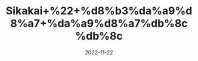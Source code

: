 ---
title: 'Sikakai+%22+%d8%b3%da%a9%d8%a7+%da%a9%d8%a7%db%8c%db%8c'
date: '2022-11-22' 
metatag: '' 
inventory: '0' 
draft: false 
# meta description 
shortDescripton: 'Acacia+Concinna+%22It+imparts+Shine+and+Softness+To+Hair+and+removes+Hair+Lice+and+Dandruff.'
description: 'Herbs+%d8%ac%da%91%db%8c+%d8%a8%d9%88%d9%b9%db%8c'
longdescription: ''
tags: ''
brand: ''
subCategory: ''
unit: '50 gm-Pk'
sellCount: '0'
featured: True
# product Price
price: '50.0'
# Product Short Description
shortDescription: 'Acacia+Concinna+%22It+imparts+Shine+and+Softness+To+Hair+and+removes+Hair+Lice+and+Dandruff.'
productID: 'CE3F1A52-0E27-ED11-9968-005056B3A416'
type: 'products'
category: 'Herbs+%d8%ac%da%91%db%8c+%d8%a8%d9%88%d9%b9%db%8c' 
thumnailproduct: 'https://eraconnect.blob.core.windows.net/product-images/aminsaddiquidawakhana/CE3F1A52-0E27-ED11-9968-005056B3A416.webp' 
images:
  - image: 'https://eraconnect.blob.core.windows.net/product-images/aminsaddiquidawakhana/CE3F1A52-0E27-ED11-9968-005056B3A416.webp'  
Variants:
---